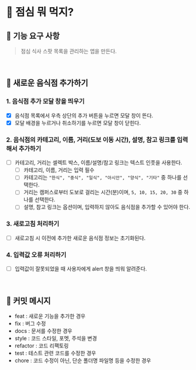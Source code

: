 # 🚀 점심 뭐 먹지?

## 🎯 기능 요구 사항

> 점심 식사 스팟 목록을 관리하는 앱을 만든다.

<br>

## 🍱 새로운 음식점 추가하기

### 1. 음식점 추가 모달 창을 띄우기

- [x] 음식점 목록에서 우측 상단의 추가 버튼을 누르면 모달 창이 뜬다.
- [x] 모달 배경을 누르거나 취소하기를 누르면 모달 창이 닫힌다.

### 2. 음식점의 카테고리, 이름, 거리(도보 이동 시간), 설명, 참고 링크를 입력해서 추가하기

- [ ] 카테고리, 거리는 셀렉트 박스, 이름/설명/참고 링크는 텍스트 인풋을 사용한다.
  - [ ] 카테고리, 이름, 거리는 입력 필수
  - [ ] 카테고리는 `"한식", "중식", "일식", "아시안", "양식", "기타"` 중 하나를 선택한다.
  - [ ] 거리는 캠퍼스로부터 도보로 걸리는 시간(분)이며, `5, 10, 15, 20, 30` 중 하나를 선택한다.
  - [ ] 설명, 참고 링크는 옵션이며, 입력하지 않아도 음식점을 추가할 수 있어야 한다.

### 3. 새로고침 처리하기

- [ ] 새로고침 시 이전에 추가한 새로운 음식점 정보는 초기화된다.

### 4. 입력값 오류 처리하기

- [ ] 입력값이 잘못되었을 때 사용자에게 alert 창을 띄워 알려준다.

<br>

## 📝 커밋 메시지

- feat : 새로운 기능을 추가한 경우
- fix : 버그 수정
- docs : 문서를 수정한 경우
- style : 코드 스타일, 포멧, 주석을 변경
- refactor : 코드 리팩토링
- test : 테스트 관련 코드를 수정한 경우
- chore : 코드 수정이 아닌, 단순 폴더명 파일명 등을 수정한 경우
